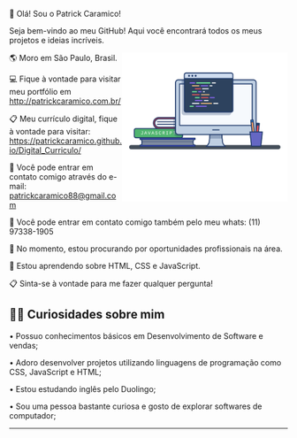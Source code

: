 👋 Olá! Sou o Patrick Caramico!

Seja bem-vindo ao meu GitHub! Aqui você encontrará todos os meus projetos e ideias incríveis.

<img align="right" src="images/image.png" width="300px"/>

🌎 Moro em São Paulo, Brasil.

💻 Fique à vontade para visitar meu portfólio em 
http://patrickcaramico.com.br/

📋 Meu currículo digital, fique à vontade para visitar: https://patrickcaramico.github.io/Digital_Curriculo/

📨 Você pode entrar em contato comigo através do e-mail: patrickcaramico88@gmail.com

📲 Você pode entrar em contato comigo também pelo meu whats: (11) 97338-1905

🎯 No momento, estou procurando por oportunidades profissionais na área.

🧠 Estou aprendendo sobre HTML, CSS e JavaScript.

📋 Sinta-se à vontade para me fazer qualquer pergunta!

🎯🚀 Curiosidades sobre mim
---------------------------------------------------------------------------------
• Possuo conhecimentos básicos em Desenvolvimento de Software e vendas;

• Adoro desenvolver projetos utilizando linguagens de programação como CSS, JavaScript e HTML;

• Estou estudando inglês pelo Duolingo;

• Sou uma pessoa bastante curiosa e gosto de explorar softwares de computador;

----------------------------------------------------------------
